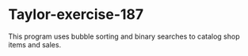 # Taylor-exercise-187
This program uses bubble sorting and binary searches to catalog shop items and sales.
